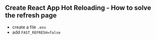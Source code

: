 ## Create React App Hot Reloading - How to solve the refresh page

- create a file `.env`
- add `FAST_REFRESH=false`
